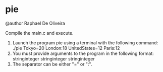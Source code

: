 # pie
@author Raphael De Oliveira

Compile the main.c and execute.

1) Launch the program pie using a terminal with the following command: ./pie Tokyo=20 London:18 UnitedStates=12 Paris:12
2) You must provide arguments to the program in the following format: string<separator>integer string<separator>integer string<separator>integer
3) The separator can be either "=" or ":".

